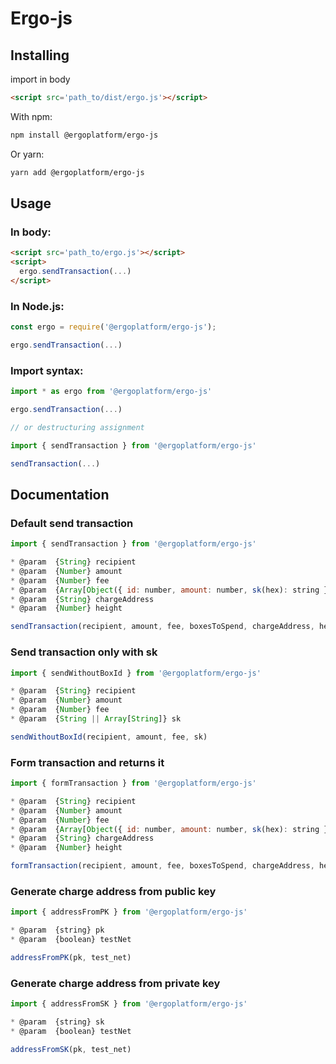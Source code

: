# Ergo-js

## Installing

import in body

```html
<script src='path_to/dist/ergo.js'></script> 
```

With npm:

```sh
npm install @ergoplatform/ergo-js
```

Or yarn:
```sh
yarn add @ergoplatform/ergo-js
```

## Usage

### In body:

```html
<script src='path_to/ergo.js'></script>
<script>
  ergo.sendTransaction(...)
</script> 
```

### In Node.js:

```javascript
const ergo = require('@ergoplatform/ergo-js');

ergo.sendTransaction(...)
```

### Import syntax:

```javascript
import * as ergo from '@ergoplatform/ergo-js'

ergo.sendTransaction(...)

// or destructuring assignment

import { sendTransaction } from '@ergoplatform/ergo-js'

sendTransaction(...)
```

## Documentation

### Default send transaction

```javascript
import { sendTransaction } from '@ergoplatform/ergo-js'

* @param  {String} recipient
* @param  {Number} amount
* @param  {Number} fee
* @param  {Array[Object({ id: number, amount: number, sk(hex): string })]}} boxesToSpend
* @param  {String} chargeAddress
* @param  {Number} height

sendTransaction(recipient, amount, fee, boxesToSpend, chargeAddress, height)
```

### Send transaction only with sk

```javascript
import { sendWithoutBoxId } from '@ergoplatform/ergo-js'

* @param  {String} recipient
* @param  {Number} amount
* @param  {Number} fee
* @param  {String || Array[String]} sk

sendWithoutBoxId(recipient, amount, fee, sk) 
```

### Form transaction and returns it

```javascript
import { formTransaction } from '@ergoplatform/ergo-js'

* @param  {String} recipient
* @param  {Number} amount
* @param  {Number} fee
* @param  {Array[Object({ id: number, amount: number, sk(hex): string })]} boxesToSpend
* @param  {String} chargeAddress
* @param  {Number} height

formTransaction(recipient, amount, fee, boxesToSpend, chargeAddress, height)
```

### Generate charge address from public key

```javascript
import { addressFromPK } from '@ergoplatform/ergo-js'

* @param  {string} pk
* @param  {boolean} testNet

addressFromPK(pk, test_net)
```

### Generate charge address from private key

```javascript
import { addressFromSK } from '@ergoplatform/ergo-js'

* @param  {string} sk
* @param  {boolean} testNet

addressFromSK(pk, test_net)
```
